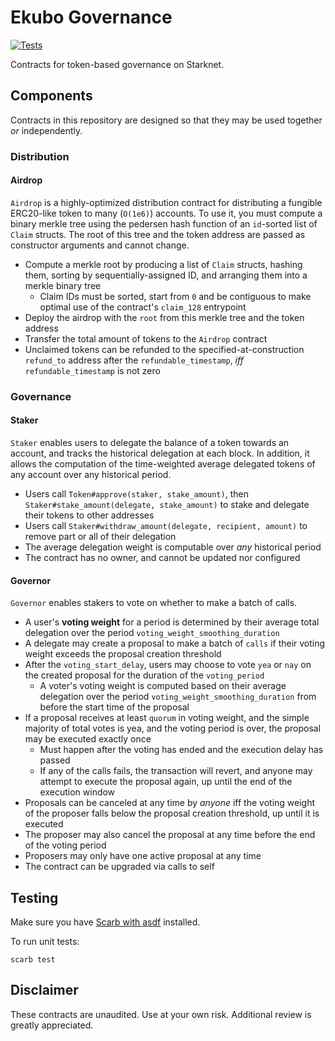 # Ekubo Governance

[![Tests](https://github.com/EkuboProtocol/governance/actions/workflows/test.yaml/badge.svg)](https://github.com/EkuboProtocol/governance/actions/workflows/test.yaml)

Contracts for token-based governance on Starknet.

## Components

Contracts in this repository are designed so that they may be used together _or_ independently.

### Distribution

#### Airdrop

`Airdrop` is a highly-optimized distribution contract for distributing a fungible ERC20-like token to many (`O(1e6)`) accounts. To use it, you must compute a binary merkle tree using the pedersen hash function of an `id`-sorted list of `Claim` structs. The root of this tree and the token address are passed as constructor arguments and cannot change.

- Compute a merkle root by producing a list of `Claim` structs, hashing them, sorting by sequentially-assigned ID, and arranging them into a merkle binary tree
  - Claim IDs must be sorted, start from `0` and be contiguous to make optimal use of the contract's `claim_128` entrypoint
- Deploy the airdrop with the `root` from this merkle tree and the token address
- Transfer the total amount of tokens to the `Airdrop` contract
- Unclaimed tokens can be refunded to the specified-at-construction `refund_to` address after the `refundable_timestamp`, _iff_ `refundable_timestamp` is not zero

### Governance

#### Staker

`Staker` enables users to delegate the balance of a token towards an account, and tracks the historical delegation at each block. In addition, it allows the computation of the time-weighted average delegated tokens of any account over any historical period.

- Users call `Token#approve(staker, stake_amount)`, then `Staker#stake_amount(delegate, stake_amount)` to stake and delegate their tokens to other addresses
- Users call `Staker#withdraw_amount(delegate, recipient, amount)` to remove part or all of their delegation
- The average delegation weight is computable over *any* historical period
- The contract has no owner, and cannot be updated nor configured

#### Governor

`Governor` enables stakers to vote on whether to make a batch of calls.

- A user's **voting weight** for a period is determined by their average total delegation over the period `voting_weight_smoothing_duration`
- A delegate may create a proposal to make a batch of `calls` if their voting weight exceeds the proposal creation threshold
- After the `voting_start_delay`, users may choose to vote `yea` or `nay` on the created proposal for the duration of the `voting_period`
  - A voter's voting weight is computed based on their average delegation over the period `voting_weight_smoothing_duration` from before the start time of the proposal
- If a proposal receives at least `quorum` in voting weight, and the simple majority of total votes is yea, and the voting period is over, the proposal may be executed exactly once
  - Must happen after the voting has ended and the execution delay has passed
  - If any of the calls fails, the transaction will revert, and anyone may attempt to execute the proposal again, up until the end of the execution window
- Proposals can be canceled at any time by _anyone_ iff the voting weight of the proposer falls below the proposal creation threshold, up until it is executed
- The proposer may also cancel the proposal at any time before the end of the voting period
- Proposers may only have one active proposal at any time
- The contract can be upgraded via calls to self

## Testing

Make sure you have [Scarb with asdf](https://docs.swmansion.com/scarb/download#install-via-asdf) installed.

To run unit tests:

```
scarb test
```

## Disclaimer

These contracts are unaudited. Use at your own risk. Additional review is greatly appreciated.
